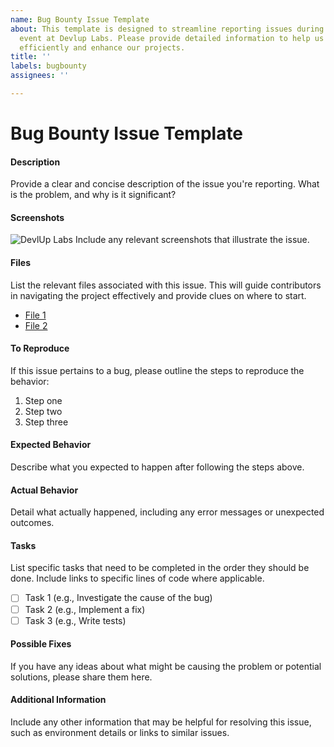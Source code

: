 ```yaml
---
name: Bug Bounty Issue Template
about: This template is designed to streamline reporting issues during the Bug Bounty
  event at Devlup Labs. Please provide detailed information to help us resolve issues
  efficiently and enhance our projects.
title: ''
labels: bugbounty
assignees: ''

---
```


# Bug Bounty Issue Template

#### Description
Provide a clear and concise description of the issue you're reporting. What is the problem, and why is it significant?

#### Screenshots
![DevlUp Labs](https://shorturl.at/jcJDZ)
Include any relevant screenshots that illustrate the issue.

#### Files
List the relevant files associated with this issue. This will guide contributors in navigating the project effectively and provide clues on where to start.
- [File 1](path/to/file1)
- [File 2](path/to/file2)

#### To Reproduce
If this issue pertains to a bug, please outline the steps to reproduce the behavior:
1. Step one
2. Step two
3. Step three

#### Expected Behavior
Describe what you expected to happen after following the steps above.

#### Actual Behavior
Detail what actually happened, including any error messages or unexpected outcomes.

#### Tasks
List specific tasks that need to be completed in the order they should be done. Include links to specific lines of code where applicable.
- [ ] Task 1 (e.g., Investigate the cause of the bug)
- [ ] Task 2 (e.g., Implement a fix)
- [ ] Task 3 (e.g., Write tests)

#### Possible Fixes
If you have any ideas about what might be causing the problem or potential solutions, please share them here.

#### Additional Information
Include any other information that may be helpful for resolving this issue, such as environment details or links to similar issues.
